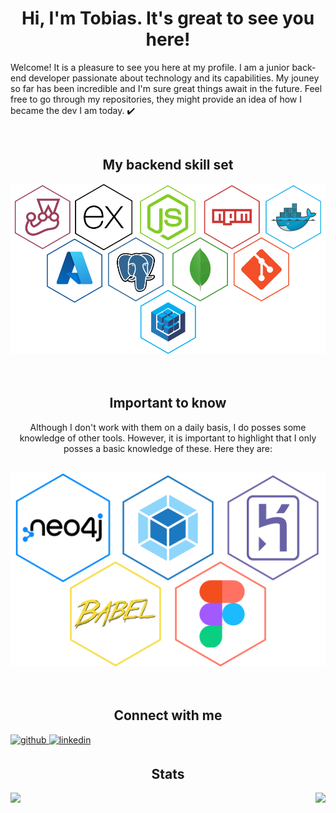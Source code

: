 <h1 align="center">Hi, I'm Tobias. It's great to see you here!</h1>

Welcome! It is a pleasure to see you here at my profile. I am a junior back-end developer passionate about technology and its capabilities. My jouney so far has been incredible and I'm sure great things await in the future. Feel free to go through my repositories, they might provide an idea of how I became the dev I am today. ✔️  
  

<br/>  


<h2 align="center">My backend skill set</h2> 

<div align="center">
  <img src="https://raw.githubusercontent.com/tsirianni/random-images/main/Backend%20Stack.png">&emsp;
</div>

<br/>  

<h2 align="center">Important to know</h2>
<p align="center">Although I don't work with them on a daily basis, I do posses some knowledge of other tools. However, it is important to highlight that I only posses a basic knowledge of these. Here they are:</p>
 
<br/>

<div align="center">
  <img src="https://raw.githubusercontent.com/tsirianni/random-images/main/other%20tools.svg">&emsp;
</div>

<br/>  

<h2 align="center">Connect with me</h2>
<a href="https://github.com/tsirianni" target="_blank">
<img src=https://img.shields.io/badge/github-%2324292e.svg?&style=for-the-badge&logo=github&logoColor=white alt=github style="margin-bottom: 5px;" />
</a>
<a href="https://www.linkedin.com/in/tobias-sirianni/" target="_blank">
<img src=https://img.shields.io/badge/linkedin-%231E77B5.svg?&style=for-the-badge&logo=linkedin&logoColor=white alt=linkedin style="margin-bottom: 5px;" />
</a>  
  
<br/>  

<h2 align="center">Stats</h2>  

<img src="https://github-readme-stats.vercel.app/api?username=tsirianni&show_icons=true&count_private=true&hide_border=true" align="left" />

<div align="right"><img src="https://github-readme-stats.vercel.app/api/top-langs/?username=tsirianni&hide_border=true&layout=compact" align="right" /></div>

</td></tr></table>
<br />
